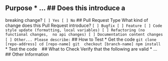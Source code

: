 ## Purpose <!-- Describe the intention of the changes being proposed. What problem does it solve or functionality does it add? --> * ...  ## Does this introduce a 
breaking change? <!-- Mark one with an "x". --> ``` [ ] Yes [ ] No ```  ## Pull Request Type What kind of change does this Pull Request introduce?  <!-- Please check 
the one that applies to this PR using "x". --> ``` [ ] Bugfix [ ] Feature [ ] Code style update (formatting, local variables) [ ] Refactoring (no functional changes, 
no api changes) [ ] Documentation content changes [ ] Other... Please describe: ```  ## How to Test *  Get the code  ``` git clone [repo-address] cd [repo-name] git 
checkout [branch-name] npm install ```  * Test the code <!-- Add steps to run the tests suite and/or manually test --> ``` ```  ## What to Check Verify that the 
following are valid * ...  ## Other Information <!-- Add any other helpful information that may be needed here. -->
